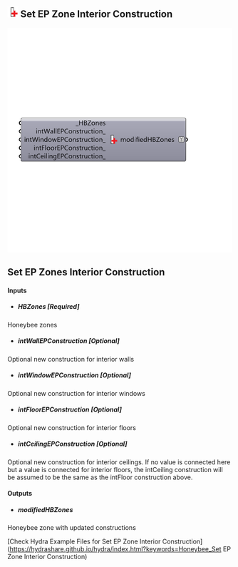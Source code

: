 ## ![](../../images/icons/Set_EP_Zone_Interior_Construction.png) Set EP Zone Interior Construction

![](../../images/components/Set_EP_Zone_Interior_Construction.png)

Set EP Zones Interior Construction
 -
 

#### Inputs
* ##### HBZones [Required]
Honeybee zones
* ##### intWallEPConstruction [Optional]
Optional new construction for interior walls
* ##### intWindowEPConstruction [Optional]
Optional new construction for interior windows 
* ##### intFloorEPConstruction [Optional]
Optional new construction for interior floors
* ##### intCeilingEPConstruction [Optional]
Optional new construction for interior ceilings.  If no value is connected here but a value is connected for interior floors, the intCeiling construction will be assumed to be the same as the intFloor construction above.

#### Outputs
* ##### modifiedHBZones
Honeybee zone with updated constructions


[Check Hydra Example Files for Set EP Zone Interior Construction](https://hydrashare.github.io/hydra/index.html?keywords=Honeybee_Set EP Zone Interior Construction)